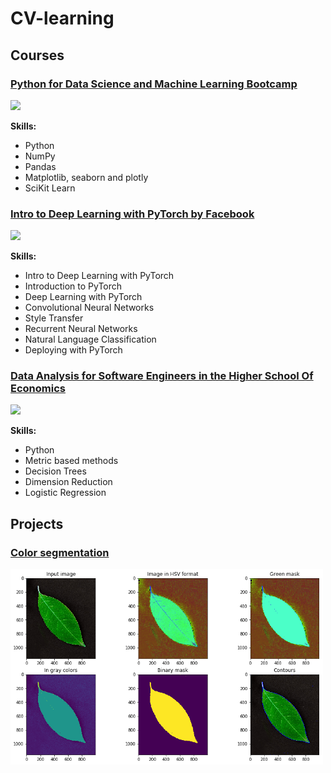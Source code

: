# CV-learning
## Courses

### [Python for Data Science and Machine Learning Bootcamp](https://www.udemy.com/course/python-for-data-science-and-machine-learning-bootcamp/)
<img src="https://smartprogress.do/uploadImages/001427981.jpg" width = 500/>


**Skills:**
- Python
- NumPy
- Pandas
- Matplotlib, seaborn and plotly
- SciKit Learn

### [Intro to Deep Learning with PyTorch by Facebook](https://www.udacity.com/course/deep-learning-pytorch--ud188)
<img src="http://blog.milton.ai/content/images/2018/10/pytorch_logo.png" width = 500/>


**Skills:**
- Intro to Deep Learning with PyTorch
- Introduction to PyTorch
- Deep Learning with PyTorch
- Convolutional Neural Networks
- Style Transfer
- Recurrent Neural Networks
- Natural Language Classification
- Deploying with PyTorch

### [Data Analysis for Software Engineers in the Higher School Of Economics](https://github.com/shestakoff/hse_se_ml)
<img src="https://www.international-sound-awards.com/wp-content/uploads/2013/06/host_banner_2013-02.jpg" width = 500/>


**Skills:**
- Python
- Metric based methods
- Decision Trees
- Dimension Reduction
- Logistic Regression



## Projects
### [Color segmentation](https://github.com/tema7707/CV-learning/tree/master/color_segmentation) 
<img src="color_segmentation/assets/example_list.png" width = 500/>
